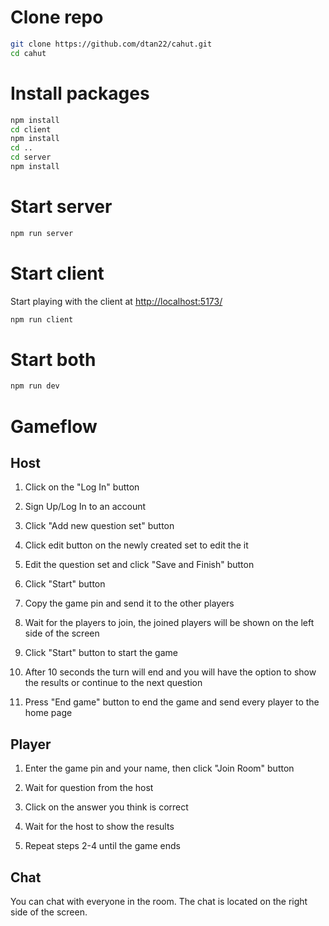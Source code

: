# Clone repo
    
```bash
git clone https://github.com/dtan22/cahut.git
cd cahut
```

# Install packages

```bash
npm install
cd client
npm install
cd ..
cd server
npm install
```

# Start server

```bash
npm run server
```

# Start client

Start playing with the client at [http://localhost:5173/](http://localhost:5173)

```bash
npm run client
```

# Start both

```bash
npm run dev
```

# Gameflow
## Host
1. Click on the "Log In" button

2. Sign Up/Log In to an account

3. Click "Add new question set" button

4. Click edit button on the newly created set to edit the it

5. Edit the question set and click "Save and Finish" button

6. Click "Start" button

7. Copy the game pin and send it to the other players

8. Wait for the players to join, the joined players will be shown on the left side of the screen

9. Click "Start" button to start the game

10. After 10 seconds the turn will end and you will have the option to show the results or continue to the next question

11. Press "End game" button to end the game and send every player to the home page

## Player

1. Enter the game pin and your name, then click "Join Room" button

2. Wait for question from the host

3. Click on the answer you think is correct

4. Wait for the host to show the results

5. Repeat steps 2-4 until the game ends

## Chat

You can chat with everyone in the room. The chat is located on the right side of the screen.